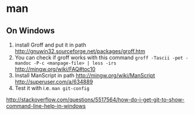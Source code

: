 # man

## On Windows

1. install Groff and put it in path http://gnuwin32.sourceforge.net/packages/groff.htm
2. You can check if groff works with this command `groff -Tascii -pet -mandoc -P-c <manpage-file> | less -irs` http://mingw.org/wiki/FAQ#toc10
3. Install ManScript in path http://mingw.org/wiki/ManScript http://superuser.com/a/634889
4. Test it with i.e. `man git-config`

http://stackoverflow.com/questions/5517564/how-do-i-get-git-to-show-command-line-help-in-windows
